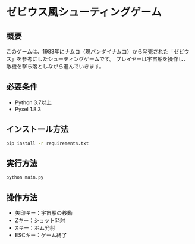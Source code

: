 # ゼビウス風シューティングゲーム

## 概要
このゲームは、1983年にナムコ（現バンダイナムコ）から発売された「ゼビウス」を参考にしたシューティングゲームです。
プレイヤーは宇宙船を操作し、敵機を撃ち落としながら進んでいきます。

## 必要条件
- Python 3.7以上
- Pyxel 1.8.3

## インストール方法
```bash
pip install -r requirements.txt
```

## 実行方法
```bash
python main.py
```

## 操作方法
- 矢印キー：宇宙船の移動
- Zキー：ショット発射
- Xキー：ボム発射
- ESCキー：ゲーム終了 